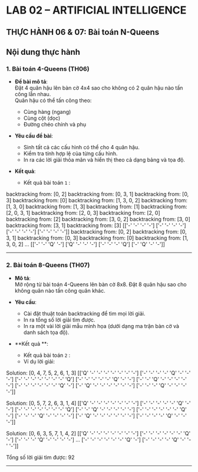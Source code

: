 #  LAB 02 – ARTIFICIAL INTELLIGENCE  
##  THỰC HÀNH 06 & 07: Bài toán N-Queens

##  Nội dung thực hành

### 1. Bài toán 4-Queens (TH06)

- **Đề bài mô tả**:  
  Đặt 4 quân hậu lên bàn cờ 4x4 sao cho không có 2 quân hậu nào tấn công lẫn nhau.  
  Quân hậu có thể tấn công theo:
  - Cùng hàng (ngang)
  - Cùng cột (dọc)
  - Đường chéo chính và phụ

- **Yêu cầu đề bài**:
  - Sinh tất cả các cấu hình có thể cho 4 quân hậu.
  - Kiểm tra tính hợp lệ của từng cấu hình.
  - In ra các lời giải thỏa mãn và hiển thị theo cả dạng bảng và tọa độ.

- **Kết quả**:
  - Kết quả bài toán `1` :


backtracking from: [0, 2]
backtracking from: [0, 3, 1]
backtracking from: [0, 3]
backtracking from: [0]
backtracking from: [1, 3, 0, 2]
backtracking from: [1, 3, 0]
backtracking from: [1, 3]
backtracking from: [1]
backtracking from: [2, 0, 3, 1]
backtracking from: [2, 0, 3]
backtracking from: [2, 0]
backtracking from: [2]
backtracking from: [3, 0, 2]
backtracking from: [3, 0]
backtracking from: [3, 1]
backtracking from: [3]
[['-' '-' '-' '-']
 ['-' '-' '-' '-']
 ['-' '-' '-' '-']
 ['-' '-' '-' '-']]
backtracking from: [0, 2]
backtracking from: [0, 3, 1]
backtracking from: [0, 3]
backtracking from: [0]
backtracking from: [1, 3, 0, 2]
...
[['-' '-' 'Q' '-']
 ['Q' '-' '-' '-']
 ['-' '-' '-' 'Q']
 ['-' 'Q' '-' '-']]

---

### 2. Bài toán 8-Queens (TH07)

- **Mô tả**:  
  Mở rộng từ bài toán 4-Queens lên bàn cờ 8x8. Đặt 8 quân hậu sao cho không quân nào tấn công quân khác.

- **Yêu cầu**:
  - Cài đặt thuật toán backtracking để tìm mọi lời giải.
  - In ra tổng số lời giải tìm được.
  - In ra một vài lời giải mẫu minh họa (dưới dạng ma trận bàn cờ và danh sách tọa độ).

- **Kết quả **:
  - Kết quả bài toán `2` :
  - Ví dụ lời giải:


Solution: [0, 4, 7, 5, 2, 6, 1, 3]
[['Q' '-' '-' '-' '-' '-' '-' '-']
 ['-' '-' '-' '-' 'Q' '-' '-' '-']
 ['-' '-' '-' '-' '-' '-' '-' 'Q']
 ['-' '-' '-' '-' '-' 'Q' '-' '-']
 ['-' '-' 'Q' '-' '-' '-' '-' '-']
 ['-' '-' '-' '-' '-' '-' 'Q' '-']
 ['-' 'Q' '-' '-' '-' '-' '-' '-']
 ['-' '-' '-' 'Q' '-' '-' '-' '-']]

Solution: [0, 5, 7, 2, 6, 3, 1, 4]
[['Q' '-' '-' '-' '-' '-' '-' '-']
 ['-' '-' '-' '-' '-' 'Q' '-' '-']
 ['-' '-' '-' '-' '-' '-' '-' 'Q']
 ['-' '-' 'Q' '-' '-' '-' '-' '-']
 ['-' '-' '-' '-' '-' '-' 'Q' '-']
 ['-' '-' '-' 'Q' '-' '-' '-' '-']
 ['-' 'Q' '-' '-' '-' '-' '-' '-']
 ['-' '-' '-' '-' 'Q' '-' '-' '-']]

Solution: [0, 6, 3, 5, 7, 1, 4, 2]
[['Q' '-' '-' '-' '-' '-' '-' '-']
 ['-' '-' '-' '-' '-' '-' 'Q' '-']
 ['-' '-' '-' 'Q' '-' '-' '-' '-']
...
 ['-' '-' '-' '-' '-' '-' 'Q' '-']
 ['-' '-' '-' '-' 'Q' '-' '-' '-']]

 Tổng số lời giải tìm được: 92


---




